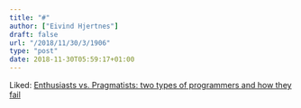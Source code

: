 ```yaml
---
title: "#"
author: ["Eivind Hjertnes"]
draft: false
url: "/2018/11/30/3/1906"
type: "post"
date: 2018-11-30T05:59:17+01:00
---
```


Liked:
[Enthusiasts
vs. Pragmatists: two types of programmers and how they fail](https://codewithoutrules.com/2018/11/12/enthusiasts-vs-pragmatists/)
